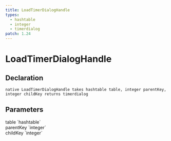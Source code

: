 ```yaml
---
title: LoadTimerDialogHandle
types:
  - hashtable
  - integer
  - timerdialog
patch: 1.24
---
```


# LoadTimerDialogHandle

## Declaration

```
native LoadTimerDialogHandle takes hashtable table, integer parentKey, integer childKey returns timerdialog
```

## Parameters
<dl>
  <dt>table `hashtable`</dt>
  <dd></dd>

  <dt>parentKey `integer`</dt>
  <dd></dd>

  <dt>childKey `integer`</dt>
  <dd></dd>
</dl>